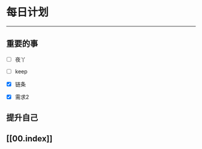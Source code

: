 
# 每日计划
---
## 重要的事

- [ ]    夜丫
- [ ]   keep
- [x]  链条
- [x] 需求2




## 提升自己

  



## [[00.index]]










